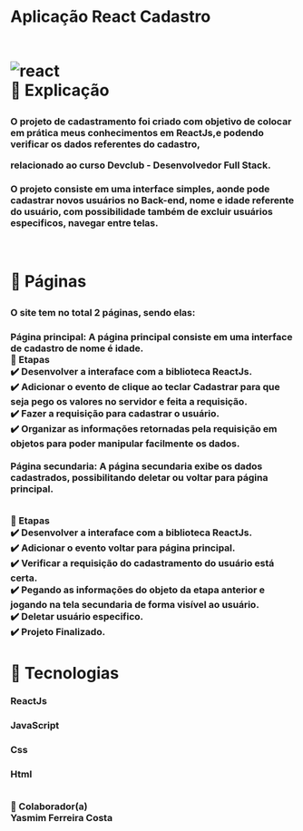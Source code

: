 <h1> Aplicação React Cadastro <br>

<br>![react](https://user-images.githubusercontent.com/97356148/184691336-7ec7e970-4605-4d7d-b8c2-627f3f46f49d.jpg)
<br>📄 Explicação

<h3>O projeto de cadastramento foi criado com objetivo de colocar em prática meus conhecimentos em ReactJs,e podendo verificar os dados referentes do cadastro,

 relacionado ao curso Devclub - Desenvolvedor Full Stack.

<h3>O projeto consiste em uma interface simples, aonde pode cadastrar novos usuários no Back-end, nome e idade referente do usuário, com possibilidade também de excluir usuários especificos, navegar entre telas.


<br><h1>📁 Páginas
<h3>O site tem no total 2 páginas, sendo elas:
<h3>Página principal: A página principal consiste em uma interface de cadastro de nome é idade.
<br>🎯 Etapas
<br>✔️ Desenvolver a interaface com a biblioteca ReactJs.
<br>✔️ Adicionar o evento de clique ao teclar Cadastrar  para que seja pego os valores no servidor e feita a requisição.
<br>✔️ Fazer a requisição para cadastrar o usuário.
<br>✔️ Organizar as informações retornadas pela requisição em objetos para poder manipular facilmente os dados.

<br>
<br>Página secundaria: A página secundaria exibe os dados cadastrados, possibilitando deletar ou voltar para página principal.

<br>🎯 Etapas
<br>✔️ Desenvolver a interaface com a biblioteca ReactJs.
<br>✔️ Adicionar o evento voltar para página principal.
<br>✔️ Verificar a requisição do cadastramento do usuário está certa.
<br>✔️ Pegando as informações do objeto da etapa anterior e jogando na tela secundaria de forma visível ao usuário.
<br>✔️ Deletar usuário especifico.
<br>✔️ Projeto Finalizado.


<h1>🚀 Tecnologias
<br><h3>ReactJs
<br><h3>JavaScript
<br><h3>Css
<br><h3>Html


<br>🤝 Colaborador(a)
 <br>Yasmim Ferreira Costa



 

